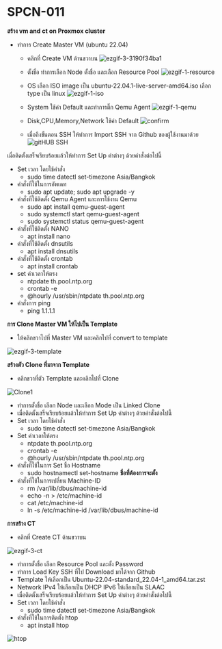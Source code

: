 # SPCN-011
**สร้าง vm and ct on Proxmox cluster**
- ทำการ Create Master VM (ubuntu 22.04)
  - คลิกที่ Create VM ด้านขวาบน
![ezgif-3-3190f34ba1](https://user-images.githubusercontent.com/115150753/207913674-51bf5ba5-6c17-41f4-86c0-325c5d2f6963.gif)

  - ตั้งชื่อ ทำการเลือก Node ตั้งชื่อ และเลือก Resource Pool 
![ezgif-1-resource](https://user-images.githubusercontent.com/115150753/207926498-4347d60e-45c6-4fff-b154-3af5a063f601.gif)


  - OS เลือก ISO image เป็น ubuntu-22.04.1-live-server-amd64.iso เลือก type เป็น linux
  ![ezgif-1-iso](https://user-images.githubusercontent.com/115150753/207926742-6e6469da-189c-4f34-81d6-5c840e5c10ec.gif)


  - System ใช้ค่า Default และทำการติ๊ก Qemu Agent
  ![ezgif-1-qemu](https://user-images.githubusercontent.com/115150753/207927199-6e985043-34c6-4831-897b-402e3adc30b4.gif)

  - Disk,CPU,Memory,Network ใช้ค่า Default
  ![confirm ](https://user-images.githubusercontent.com/115150753/207854831-db9a1a5b-2864-4bb5-b410-541f5b8f6e14.png)
   
  - เมื่อถึงขั้นตอน SSH ให้ทำการ Import SSH จาก Github ของผู้ใช้งานมาด้วย
  ![gitHUB SSH](https://user-images.githubusercontent.com/115150753/207856391-3ba07e9c-1f61-4adb-b8d0-530547290fcb.png)
 
 เมื่อติดตั้งเสร็จเรียบร้อยแล้วให้ทำการ Set Up ค่าต่างๆ ด้วยคำสั่งต่อไปนี้
  - Set เวลา โดยใช้คำสั่ง
     - sudo time datectl set-timezone Asia/Bangkok
  - คำสั่งที่ใช้ในการอัพเดท
     - sudo apt update; sudo apt upgrade -y
  - คำสั่งที่ใช้ติดตั้ง Qemu Agent และการใช้งาน Qemu
     - sudo apt install qemu-guest-agent
     - sudo systemctl start qemu-guest-agent
     - sudo systemctl status qemu-guest-agent
   - คำสั่งที่ใช้ติดตั้ง NANO
      - apt install nano
   - คำสั่งที่ใช้ติดตั้ง dnsutils
      - apt install dnsutils
   - คำสั่งที่ใช้ติดตั้ง crontab
      - apt install crontab
   - set ค่าเวลาให้ตรง
      - ntpdate th.pool.ntp.org
      - crontab -e
      - @hourly /usr/sbin/ntpdate th.pool.ntp.org
   - คำสั่งการ ping
      - ping 1.1.1.1

**การ Clone Master VM ให้ไปเป็น Template**
- ให้คลิกขวาไปที่ Master VM และคลิกไปที่ convert to template

![ezgif-3-template](https://user-images.githubusercontent.com/115150753/207916204-0b57f541-44ee-42f4-a52f-14a7efcedc1d.gif)

**สร้างตัว Clone ที่มาจาก Template**
- คลิกขวาที่ตัว Template และคลิกไปที่ Clone

![Clone1](https://user-images.githubusercontent.com/115150753/207862859-b46640d6-bde0-4d45-904d-2c060cef8bfc.png)

  - ทำการตั้งชื่อ เลือก Node และเลือก Mode เป็น Linked Clone
 - เมื่อติดตั้งเสร็จเรียบร้อยแล้วให้ทำการ Set Up ค่าต่างๆ ด้วยคำสั่งต่อไปนี้
 - Set เวลา โดยใช้คำสั่ง
     - sudo time datectl set-timezone Asia/Bangkok
 - Set ค่าเวลาให้ตรง
      - ntpdate th.pool.ntp.org
      - crontab -e
      - @hourly /usr/sbin/ntpdate th.pool.ntp.org
 - คำสั่งที่ใช้ในการ Set ชื่อ Hostname
      - sudo hostnamectl set-hostname **ชื่อที่ต้องการจะตั้ง**
 - คำสั่งที่ใช้ในการเปลี่ยน Machine-ID
      - rm /var/lib/dbus/machine-id
      - echo -n > /etc/machine-id
      - cat /etc/machine-id
      - ln -s /etc/machine-id /var/lib/dbus/machine-id

**การสร้าง CT**

  - คลิกที่ Create CT ด้านขวาบน

![ezgif-3-ct](https://user-images.githubusercontent.com/115150753/207914608-90f9be76-4cce-45d5-b148-e7b5d6fcf4f2.gif)

 - ทำการตั้งชื่อ เลือก Resource Pool และตั้ง Password
 - ทำการ Load Key SSH ที่ไป Download มาได้จาก Github
 - Template ให้เลือกเป็น Ubuntu-22.04-standard_22.04-1_amd64.tar.zst
 - Network IPv4 ให้เลือกเป็น DHCP IPv6 ให้เลือกเป็น SLAAC 
 - เมื่อติดตั้งเสร็จเรียบร้อยแล้วให้ทำการ Set Up ค่าต่างๆ ด้วยคำสั่งต่อไปนี้
  - Set เวลา โดยใช้คำสั่ง
     - sudo time datectl set-timezone Asia/Bangkok
 - คำสั่งที่ใช้ในการติดตั้ง htop
     - apt install htop

![htop](https://user-images.githubusercontent.com/115150753/207872711-c39b6fdf-7e3b-4356-8780-16ba84218554.png)
